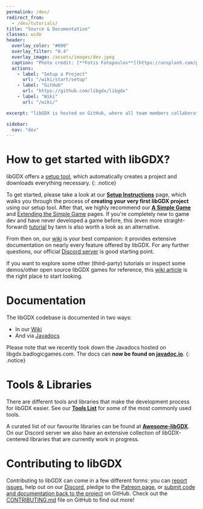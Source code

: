 ```yaml
---
permalink: /dev/
redirect_from:
  - /dev/tutorials/
title: "Source & Documentation"
classes: wide
header:
  overlay_color: "#000"
  overlay_filter: "0.4"
  overlay_image: /assets/images/dev.jpeg
  caption: "Photo credit: [**Fotis Fotopoulos**](https://unsplash.com/photos/DuHKoV44prg)"
  actions:
    - label: "Setup a Project"
      url: "/wiki/start/setup"
    - label: "GitHub"
      url: "https://github.com/libgdx/libgdx"
    - label: "Wiki"
      url: "/wiki/"

excerpt: "libGDX is hosted on GitHub, where all team members collaborate. Fork, star and contribute to our project!"

sidebar:
  nav: "dev"
---
```


# How to get started with libGDX?
libGDX offers a [setup tool](/wiki/start/project-generation), which automatically creates a project and downloads everything necessary.
{: .notice}

To get started, please take a look at our **[Setup Instructions](/wiki/start/setup)** page, which walks you through the process of **creating your very first libGDX project** using our setup tool. After that, we highly recommend our **[A Simple Game](/wiki/start/a-simple-game)** and [Extending the Simple Game](/wiki/start/simple-game-extended) pages. If you're completely new to game dev and have never developed a game before, this (even more straight-forward) [tutorial](https://colourtann.github.io/HelloLibgdx/) by tann is also worth a look as an alternative.

From then on, our [wiki](/wiki/) is your best companion: it provides extensive documentation on nearly every feature offered by libGDX. For any further questions, our official [Discord server](/community/) is good starting point.

If you want to explore some other (third-party) tutorials or inspect some demos/other open source libGDX games for reference, this [wiki article](/wiki/start/demos-and-tutorials) is the right place to start looking.

# Documentation
The libGDX codebase is documented in two ways:
- In our [Wiki](/wiki/)
- And via [Javadocs](https://javadoc.io/doc/com.badlogicgames.gdx)

Please note that we recently took down the Javadocs hosted on libgdx.badlogicgames.com. The docs can **now be found on [javadoc.io](https://javadoc.io/doc/com.badlogicgames.gdx)**.
{: .notice}

# Tools & Libraries
There are different tools and libraries that make the development process for libGDX easier. See our **[Tools List](/dev/tools/)** for some of the most commonly used tools.

A curated list of our favourite libraries can be found at **[Awesome-libGDX](https://github.com/rafaskb/awesome-libgdx#readme)**. On our Discord server we also have an extensive collection of libGDX-centered libraries that are currently work in progress.

# Contributing to libGDX
Contributing to libGDX can come in a few different forms: you can [report issues](/dev/issues/), help out on our [Discord](/community/), pledge to the [Patreon page](/funding/), or [submit code and documentation back to the project](/dev/contributing/) on GitHub. Check out the [CONTRIBUTING.md](https://github.com/libgdx/libgdx/blob/master/.github/CONTRIBUTING.md) file on GitHub to find out more!
